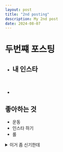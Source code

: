 ```yaml
---
layout: post
title: "2nd posting"
description: My 2nd post
date: 2024-08-07
---
```

# 두번쨰 포스팅
- ## 내 인스타
- [<img src="https://cdn-icons-png.flaticon.com/256/3621/3621435.png" width="10px" height="50px">](https://www.instagram.com/08_tb_658/?hl=ko)
## 좋아하는 것
+ 운동
+ 인스타 하기
+ 롤 
<details><summary>이거 좀 신기한데
</summary>

**ㅁㄴㅇㄹ**
</details>